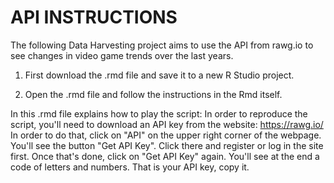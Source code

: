 # API INSTRUCTIONS

The following Data Harvesting project aims to use the API from rawg.io to see changes in video game trends over the last years.

1. First download the .rmd file and save it to a new R Studio project.

2. Open the .rmd file and follow the instructions in the Rmd itself.

In this .rmd file explains how to play the script: In order to reproduce the script, you'll need to download an API key from the website: https://rawg.io/ In order to do that, click on "API" on the upper right corner of the webpage. You'll see the button "Get API Key". Click there and register or log in the site first. Once that's done, click on "Get API Key" again. You'll see at the end a code of letters and numbers. That is your API key, copy it.

